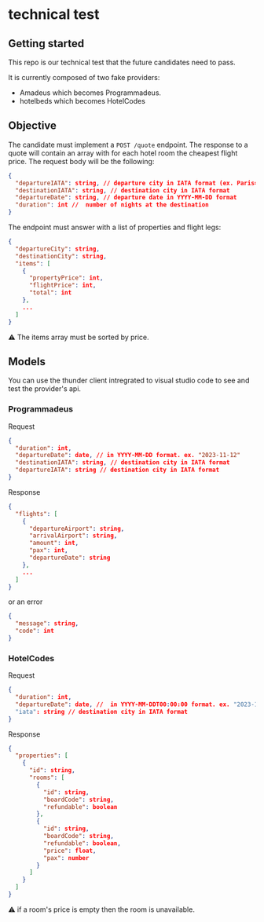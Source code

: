 # technical test

## Getting started

This repo is our technical test that the future candidates need to pass.

It is currently composed of two fake providers:

- Amadeus which becomes Programmadeus.
- hotelbeds which becomes HotelCodes

## Objective

The candidate must implement a `POST /quote` endpoint.
The response to a quote will contain an array with for each hotel room the cheapest flight price.
The request body will be the following:

```json
{
  "departureIATA": string, // departure city in IATA format (ex. Paris=PAR (check format on web))
  "destinationIATA": string, // destination city in IATA format
  "departureDate": string, // departure date in YYYY-MM-DD format
  "duration": int //  number of nights at the destination
}
```

The endpoint must answer with a list of properties and flight legs:

```json
{
  "departureCity": string,
  "destinationCity": string,
  "items": [
    {
      "propertyPrice": int,
      "flightPrice": int,
      "total": int
    },
    ...
  ]
}
```

:warning: The items array must be sorted by price.

## Models

You can use the thunder client intregrated to visual studio code to see and test the provider's api.

### Programmadeus

Request

```json
{
  "duration": int,
  "departureDate": date, // in YYYY-MM-DD format. ex. "2023-11-12"
  "destinationIATA": string, // destination city in IATA format
  "departureIATA": string // destination city in IATA format
}
```

Response

```json
{
  "flights": [
    {
      "departureAirport": string,
      "arrivalAirport": string,
      "amount": int,
      "pax": int,
      "departureDate": string
    },
    ...
  ]
}
```

or an error

```json
{
  "message": string,
  "code": int
}
```

### HotelCodes

Request

```json
{
  "duration": int,
  "departureDate": date, //  in YYYY-MM-DDT00:00:00 format. ex. "2023-11-13T00:00:00Z"
  "iata": string // destination city in IATA format
}
```

Response

```json
{
  "properties": [
    {
      "id": string,
      "rooms": [
        {
          "id": string,
          "boardCode": string,
          "refundable": boolean
        },
        {
          "id": string,
          "boardCode": string,
          "refundable": boolean,
          "price": float,
          "pax": number
        }
      ]
    }
  ]
}
```

:warning: if a room's price is empty then the room is unavailable.
